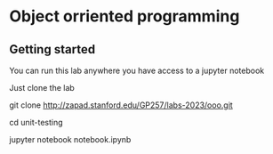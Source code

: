 # Object orriented programming



## Getting started


You can run this lab anywhere you have access to a jupyter notebook


Just clone the lab


git clone http://zapad.stanford.edu/GP257/labs-2023/ooo.git


cd unit-testing

jupyter notebook notebook.ipynb
